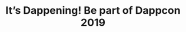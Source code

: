 ---
templateKey: get-involved-page
title: |-
  It’s Dappening!
  Be part of
  Dappcon 2019
columns:
  firstCol:
    title: Sponsor
    description: To give a talk or to organise a workshop, apply here.  
    URL: https://drive.google.com/file/d/1BsT4NA_tq8u4o-K3I209TDgQnUjpdYHX/view
  secondCol:
    title: Speaker
    description: Check out our sponsorship packages. 
    URL: https://gnosis1.typeform.com/to/ZNV6Wf
  thirdCol:
    title: Volunteer
    description: To volunteer at our event apply here. Contact us for more information.
    URL: https://gnosis1.typeform.com/to/y3taxr
---